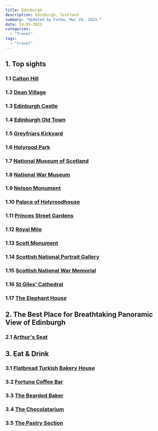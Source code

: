 ```yaml
---
title: Edinburgh
description: Edinburgh, Scotland.
summary: "Updated by Fatma, Mar 24, 2023."
date: 24-03-2023
categories:
  - "Travel"
tags:
  - "travel"
---
```


## 1. Top sights

### 1.1 [Calton Hill](https://goo.gl/maps/B3eNVphBTnUEq5Vq5)

### 1.2 [Dean Village](https://goo.gl/maps/qXCgzKvm24i5FpjH9)

### 1.3 [Edinburgh Castle](https://goo.gl/maps/NELihDpxhfMQ3oLk9)

### 1.4 [Edinburgh Old Town](https://goo.gl/maps/chSEHJtDD1UMfuEUA)

### 1.5 [Greyfriars Kirkyard](https://goo.gl/maps/PYPT1wSm7TrhAJrp9)

### 1.6 [Holyrood Park](https://goo.gl/maps/HwtAj8rYoEWQ4dcq8)

### 1.7 [National Museum of Scotland](https://goo.gl/maps/t8dVgbP122KXDq9m6)

### 1.8 [National War Museum](https://goo.gl/maps/S5zU4eXY9SjD8D6YA)

### 1.9 [Nelson Monument](https://goo.gl/maps/7aGDUBxpJrfKeNyT6)

### 1.10 [Palace of Holyroodhouse](https://goo.gl/maps/B7G36NpjoHnAEvUz5)

### 1.11 [Princes Street Gardens](https://goo.gl/maps/DLoTeXgkHSty1Ls47)

### 1.12 [Royal Mile](https://goo.gl/maps/cd6dise2VNB9ryGD7)

### 1.13 [Scott Monument](https://goo.gl/maps/wqeegYQehug7gjRB9)

### 1.14 [Scottish National Portrait Gallery](https://goo.gl/maps/kSQDQC7D7yRYWkDd7)

### 1.15 [Scottish National War Memorial](https://goo.gl/maps/Zbn3BAEDwS3tL1wW8)

### 1.16 [St Giles' Cathedral](https://goo.gl/maps/1YC6v3L8wf7qNnwQA)

### 1.17 [The Elephant House](https://g.page/the-elephant-house?share)

## 2. The Best Place for Breathtaking Panoramic View of Edinburgh

### 2.1 [Arthur's Seat](https://goo.gl/maps/P9M9fjrm1GHsh1gWA)

## 3. Eat & Drink

### 3.1 [Flatbread Turkish Bakery House](https://goo.gl/maps/BSW86ZZGq5uVsLKz7)

### 3.2 [Fortuna Coffee Bar](https://goo.gl/maps/gvYHRYCRzmVCHM8ZA)

### 3.3 [The Bearded Baker](https://goo.gl/maps/7jrBkuCH3BSkgmXj6)

### 3.4 [The Chocolatarium](https://g.page/chocolatarium?share)

### 3.5 [The Pastry Section](https://goo.gl/maps/VLfvP3E6zvjdqz66A)
